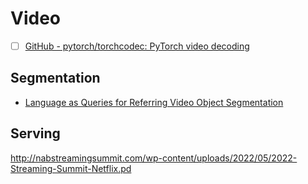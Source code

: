 # Video


- [ ] [GitHub - pytorch/torchcodec: PyTorch video decoding](https://github.com/pytorch/torchcodec)



## Segmentation


- [Language as Queries for Referring
Video Object Segmentation](https://github.com/wjn922/ReferFormer)



## Serving

http://nabstreamingsummit.com/wp-content/uploads/2022/05/2022-Streaming-Summit-Netflix.pd